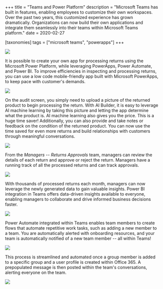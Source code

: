 +++
title = "Teams and Power Platform"
description = "Microsoft Teams has built in features, enabling employees to customize their own workspaces. Over the past two years, this customized experience has grown dramatically. Organizations can now build their own applications and integrate them seamlessly into their teams within Microsoft Teams platform."
date = 2020-02-27

[taxonomies]
tags = ["microsoft teams", "powerapps"]
+++

![](https://o365hq.com/images/691.png)

It is possible to create your own app for processing returns using the
Microsoft Power Platform, while leveraging PowerApps, Power Automate,
and Power BI. To improve efficiencies in inspecting and processing
returns, you can use a low code mobile-friendly app built with Microsoft
PowerApps, to keep pace with customer's demands.

![](https://o365hq.com/images/694.png)

On the audit screen, you simply need to upload a picture of the returned
product to begin processing the return. With AI Builder, it is easy to
leverage AI machine learning by taking this picture and letting the app
determine what the product is. AI machine learning also gives you the
price. This is a huge time saver! Additionally, you can also provide and
take notes or feedback on the condition of the returned product. You can
now use the time saved for even more returns and build relationships
with customers through meaningful conversations.

![](https://o365hq.com/images/693.png)

From the *Managers -- Returns Approvals* team, managers can review the
details of each return and approve or reject the return. Managers have a
running track of all the processed returns and can track approvals.

![](https://o365hq.com/images/692.png)

With thousands of processed returns each month, managers can now
leverage the newly generated data to gain valuable insights. Power BI
integration in Teams offers data-driven insights available to everyone,
enabling managers to collaborate and drive informed business decisions
faster.

![](https://o365hq.com/images/695.png)

Power Automate integrated within Teams enables team members to create
flows that automate repetitive work tasks, such as adding a new member
to a team. You are automatically alerted with onboarding resources, and
your team is automatically notified of a new team member -- all within
Teams!

![](https://o365hq.com/images/696.png)

This process is streamlined and automated once a group member is added
to a specific group and a user profile is created within Office 365. A
prepopulated message is then posted within the team's conversations,
alerting everyone on the team.

![](https://o365hq.com/images/697.png)
